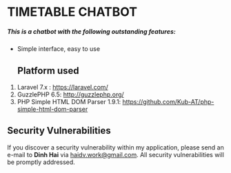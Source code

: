 # 						TIMETABLE CHATBOT 

##### This is a chatbot with the following outstanding features:

- Simple interface, easy to use

  ## 									Platform used

1. Laravel 7.x : https://laravel.com/
2. GuzzlePHP 6.5: http://guzzlephp.org/
3. PHP Simple HTML DOM Parser 1.9.1: https://github.com/Kub-AT/php-simple-html-dom-parser



## 								Security Vulnerabilities

If you discover a security vulnerability within my application, please send an e-mail to **Dinh Hai** via [haidv.work@gmail.com](mailto:haidv.work@gmail.com). All security vulnerabilities will be promptly addressed.

# 